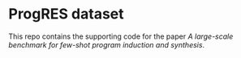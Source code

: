 # ProgRES dataset

This repo contains the supporting code for the paper _A large-scale benchmark for few-shot program induction and synthesis_.
